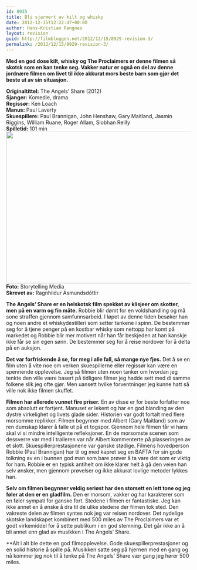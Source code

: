 ```yaml
---
id: 8935
title: Bli sjarmert av kilt og whisky
date: 2012-12-15T12:22:47+00:00
author: Hans-Kristian Rangnes
layout: revision
guid: http://filmbloggen.net/2012/12/15/8929-revision-3/
permalink: /2012/12/15/8929-revision-3/
---
```

**Med en god dose kilt, whisky og The Proclaimers er denne filmen så skotsk som en kan tenke seg. Vakker natur er også en del av denne jordnære filmen om livet til ikke akkurat mors beste barn som gjør det beste ut av sin situasjon.<!--more-->**

**Originaltittel:** The Angels’ Share (2012)  
**Sjanger:** Komedie, drama  
**Regissør:** Ken Loach  
**Manus:** Paul Laverty  
**Skuespillere:** Paul Brannigan, John Henshaw, Gary Maitland, Jasmin Riggins, William Ruane, Roger Allam, Siobhan Reilly  
**Spilletid:** 101 min  
<a href="http://filmbloggen.net/2012/12/15/bli-sjarmert-av-kilt-og-whisky/bojrdpa2/" rel="attachment wp-att-8930"><img class="alignnone size-large wp-image-8930" src="http://filmbloggen.net/wp-content/uploads//2012/12/bojrdpa2-620x413.jpg" alt="" width="620" height="413" /></a>  
**Foto:** Storytelling Media  
**Skrevet av:** Ragnhildur Ásmundsdóttir

**The Angels’ Share er en helskotsk film spekket av klisjeer om skotter, men på en varm og fin måte.** Robbie blir dømt for en voldshandling og må sone straffen gjennom samfunnsarbeid. I løpet av denne tiden besøker han og noen andre et whiskydestilleri som setter tankene i spinn. De bestemmer seg for å tjene penger på en kostbar whisky som nettopp har komt på markedet og Robbie blir mer motivert når han får beskjeden at han kanskje ikke får se sin egen sønn. De bestemmer seg for å reise nordover for å delta på en auksjon.

**Det var forfriskende å se, for meg i alle fall, så mange nye fjes.** Det å se en film uten å vite noe om verken skuespillerne eller regissør kan være en spennende opplevelse. Jeg så filmen uten noen tanker om hvordan jeg tenkte den ville være basert på tidligere filmer jeg hadde sett med di samme folkene slik jeg ofte gjør. Men uansett hvilke forventninger jeg kunne hatt så ville nok ikke filmen skuffet.

**Filmen har allerede vunnet fire priser.** En av disse er for beste forfatter noe som absolutt er fortjent. Manuset er lekent og har en god blanding av den dystre virkelighet og livets glade sider. Historien var godt fortalt med flere morsomme replikker. Filmen begynner med Albert (Gary Maitland) som av ren dumskap klarer å falle ut på et togspor. Gjennom hele filmen får vi hans skal vi si mindre intelligente refleksjoner. En de morsomste scenen som dessverre var med i traileren var når Albert kommenterte på plasseringen av et slott. Skuespillerprestasjonene var ganske stødige. Filmens hovedperson Robbie (Paul Brannigan) har til og med kapret seg en BAFTA for sin gode tolkning av en i bunnen god man som bare prøver å ta vare det som er viktig for ham. Robbie er en typisk antihelt om ikke klarer helt å gå den veien han selv ønsker, men gjennom prøvelser og ikke akkurat lovlige metoder lykkes han.

**Selv om filmen begynner veldig seriøst har den storsett en lett tone og jeg føler at den er en gladfilm.** Den er morsom, vakker og har karakterer som en føler sympati for ganske fort. Stedene i filmen er fantastiske. Jeg kan ikke annet en å ønske å dra til de ulike stedene der filmen tok sted. Den vakreste delen av filmen syntes nok jeg var reisen nordover. Det nydelige skotske landskapet kombinert med 500 miles av The Proclaimers var et godt virkemiddel for å sette publikum i en god stemning. Det går ikke an å bli annet enn glad av musikken i The Angels’ Share.

**Alt i alt ble dette en god filmopplevelse. Gode skuespillerprestasjoner og en solid historie å spille på. Musikken satte seg på hjernen med en gang og nå kommer jeg nok til å tenke på The Angels’ Share vær gang jeg hører 500 miles.</p> 

<div class="video-shortcode">
</div>

 </strong>